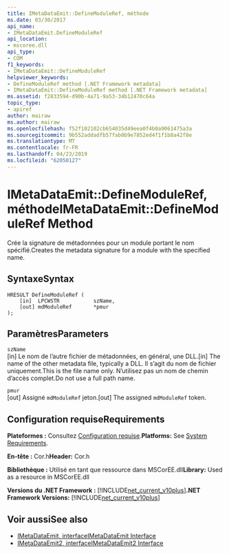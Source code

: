 ```yaml
---
title: IMetaDataEmit::DefineModuleRef, méthode
ms.date: 03/30/2017
api_name:
- IMetaDataEmit.DefineModuleRef
api_location:
- mscoree.dll
api_type:
- COM
f1_keywords:
- IMetaDataEmit::DefineModuleRef
helpviewer_keywords:
- DefineModuleRef method [.NET Framework metadata]
- IMetaDataEmit::DefineModuleRef method [.NET Framework metadata]
ms.assetid: f2833594-d90b-4a71-9a53-34b12470c64a
topic_type:
- apiref
author: mairaw
ms.author: mairaw
ms.openlocfilehash: f52f102102cb654035d49eea0f4b0a9061475a3a
ms.sourcegitcommit: 9b552addadfb57fab0b9e7852ed4f1f1b8a42f8e
ms.translationtype: MT
ms.contentlocale: fr-FR
ms.lasthandoff: 04/23/2019
ms.locfileid: "62050127"
---
```

# <a name="imetadataemitdefinemoduleref-method"></a><span data-ttu-id="4fbf6-102">IMetaDataEmit::DefineModuleRef, méthode</span><span class="sxs-lookup"><span data-stu-id="4fbf6-102">IMetaDataEmit::DefineModuleRef Method</span></span>
<span data-ttu-id="4fbf6-103">Crée la signature de métadonnées pour un module portant le nom spécifié.</span><span class="sxs-lookup"><span data-stu-id="4fbf6-103">Creates the metadata signature for a module with the specified name.</span></span>  
  
## <a name="syntax"></a><span data-ttu-id="4fbf6-104">Syntaxe</span><span class="sxs-lookup"><span data-stu-id="4fbf6-104">Syntax</span></span>  
  
```  
HRESULT DefineModuleRef (     
    [in]  LPCWSTR           szName,   
    [out] mdModuleRef       *pmur   
);  
```  
  
## <a name="parameters"></a><span data-ttu-id="4fbf6-105">Paramètres</span><span class="sxs-lookup"><span data-stu-id="4fbf6-105">Parameters</span></span>  
 `szName`  
 <span data-ttu-id="4fbf6-106">[in] Le nom de l’autre fichier de métadonnées, en général, une DLL.</span><span class="sxs-lookup"><span data-stu-id="4fbf6-106">[in] The name of the other metadata file, typically a DLL.</span></span> <span data-ttu-id="4fbf6-107">Il s’agit du nom de fichier uniquement.</span><span class="sxs-lookup"><span data-stu-id="4fbf6-107">This is the file name only.</span></span> <span data-ttu-id="4fbf6-108">N’utilisez pas un nom de chemin d’accès complet.</span><span class="sxs-lookup"><span data-stu-id="4fbf6-108">Do not use a full path name.</span></span>  
  
 `pmur`  
 <span data-ttu-id="4fbf6-109">[out] Assigné `mdModuleRef` jeton.</span><span class="sxs-lookup"><span data-stu-id="4fbf6-109">[out] The assigned `mdModuleRef` token.</span></span>  
  
## <a name="requirements"></a><span data-ttu-id="4fbf6-110">Configuration requise</span><span class="sxs-lookup"><span data-stu-id="4fbf6-110">Requirements</span></span>  
 <span data-ttu-id="4fbf6-111">**Plateformes :** Consultez [Configuration requise](../../../../docs/framework/get-started/system-requirements.md).</span><span class="sxs-lookup"><span data-stu-id="4fbf6-111">**Platforms:** See [System Requirements](../../../../docs/framework/get-started/system-requirements.md).</span></span>  
  
 <span data-ttu-id="4fbf6-112">**En-tête :** Cor.h</span><span class="sxs-lookup"><span data-stu-id="4fbf6-112">**Header:** Cor.h</span></span>  
  
 <span data-ttu-id="4fbf6-113">**Bibliothèque :** Utilisé en tant que ressource dans MSCorEE.dll</span><span class="sxs-lookup"><span data-stu-id="4fbf6-113">**Library:** Used as a resource in MSCorEE.dll</span></span>  
  
 <span data-ttu-id="4fbf6-114">**Versions du .NET Framework :** [!INCLUDE[net_current_v10plus](../../../../includes/net-current-v10plus-md.md)]</span><span class="sxs-lookup"><span data-stu-id="4fbf6-114">**.NET Framework Versions:** [!INCLUDE[net_current_v10plus](../../../../includes/net-current-v10plus-md.md)]</span></span>  
  
## <a name="see-also"></a><span data-ttu-id="4fbf6-115">Voir aussi</span><span class="sxs-lookup"><span data-stu-id="4fbf6-115">See also</span></span>

- [<span data-ttu-id="4fbf6-116">IMetaDataEmit, interface</span><span class="sxs-lookup"><span data-stu-id="4fbf6-116">IMetaDataEmit Interface</span></span>](../../../../docs/framework/unmanaged-api/metadata/imetadataemit-interface.md)
- [<span data-ttu-id="4fbf6-117">IMetaDataEmit2, interface</span><span class="sxs-lookup"><span data-stu-id="4fbf6-117">IMetaDataEmit2 Interface</span></span>](../../../../docs/framework/unmanaged-api/metadata/imetadataemit2-interface.md)
